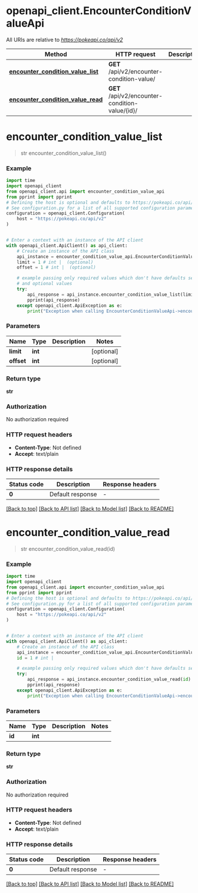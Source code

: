 # openapi_client.EncounterConditionValueApi

All URIs are relative to *https://pokeapi.co/api/v2*

Method | HTTP request | Description
------------- | ------------- | -------------
[**encounter_condition_value_list**](EncounterConditionValueApi.md#encounter_condition_value_list) | **GET** /api/v2/encounter-condition-value/ | 
[**encounter_condition_value_read**](EncounterConditionValueApi.md#encounter_condition_value_read) | **GET** /api/v2/encounter-condition-value/{id}/ | 


# **encounter_condition_value_list**
> str encounter_condition_value_list()



### Example


```python
import time
import openapi_client
from openapi_client.api import encounter_condition_value_api
from pprint import pprint
# Defining the host is optional and defaults to https://pokeapi.co/api/v2
# See configuration.py for a list of all supported configuration parameters.
configuration = openapi_client.Configuration(
    host = "https://pokeapi.co/api/v2"
)


# Enter a context with an instance of the API client
with openapi_client.ApiClient() as api_client:
    # Create an instance of the API class
    api_instance = encounter_condition_value_api.EncounterConditionValueApi(api_client)
    limit = 1 # int |  (optional)
    offset = 1 # int |  (optional)

    # example passing only required values which don't have defaults set
    # and optional values
    try:
        api_response = api_instance.encounter_condition_value_list(limit=limit, offset=offset)
        pprint(api_response)
    except openapi_client.ApiException as e:
        print("Exception when calling EncounterConditionValueApi->encounter_condition_value_list: %s\n" % e)
```


### Parameters

Name | Type | Description  | Notes
------------- | ------------- | ------------- | -------------
 **limit** | **int**|  | [optional]
 **offset** | **int**|  | [optional]

### Return type

**str**

### Authorization

No authorization required

### HTTP request headers

 - **Content-Type**: Not defined
 - **Accept**: text/plain


### HTTP response details

| Status code | Description | Response headers |
|-------------|-------------|------------------|
**0** | Default response |  -  |

[[Back to top]](#) [[Back to API list]](../README.md#documentation-for-api-endpoints) [[Back to Model list]](../README.md#documentation-for-models) [[Back to README]](../README.md)

# **encounter_condition_value_read**
> str encounter_condition_value_read(id)



### Example


```python
import time
import openapi_client
from openapi_client.api import encounter_condition_value_api
from pprint import pprint
# Defining the host is optional and defaults to https://pokeapi.co/api/v2
# See configuration.py for a list of all supported configuration parameters.
configuration = openapi_client.Configuration(
    host = "https://pokeapi.co/api/v2"
)


# Enter a context with an instance of the API client
with openapi_client.ApiClient() as api_client:
    # Create an instance of the API class
    api_instance = encounter_condition_value_api.EncounterConditionValueApi(api_client)
    id = 1 # int | 

    # example passing only required values which don't have defaults set
    try:
        api_response = api_instance.encounter_condition_value_read(id)
        pprint(api_response)
    except openapi_client.ApiException as e:
        print("Exception when calling EncounterConditionValueApi->encounter_condition_value_read: %s\n" % e)
```


### Parameters

Name | Type | Description  | Notes
------------- | ------------- | ------------- | -------------
 **id** | **int**|  |

### Return type

**str**

### Authorization

No authorization required

### HTTP request headers

 - **Content-Type**: Not defined
 - **Accept**: text/plain


### HTTP response details

| Status code | Description | Response headers |
|-------------|-------------|------------------|
**0** | Default response |  -  |

[[Back to top]](#) [[Back to API list]](../README.md#documentation-for-api-endpoints) [[Back to Model list]](../README.md#documentation-for-models) [[Back to README]](../README.md)

